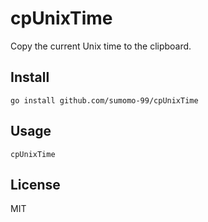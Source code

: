 # cpUnixTime
Copy the current Unix time to the clipboard.

## Install
```console
go install github.com/sumomo-99/cpUnixTime
```

## Usage
```console
cpUnixTime
```

## License
MIT

